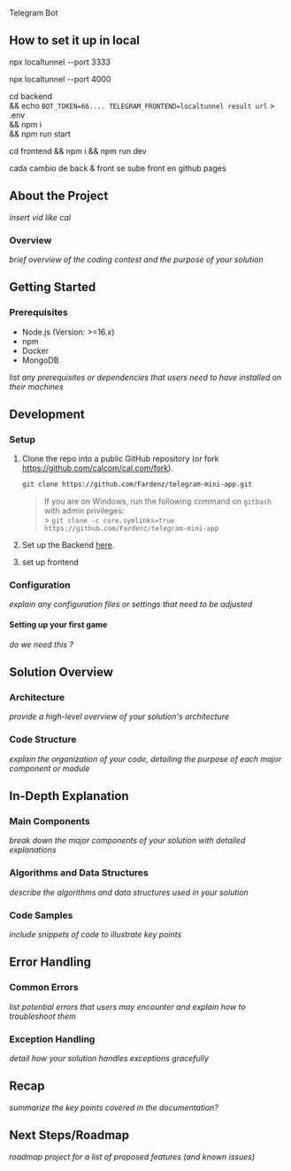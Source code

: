 Telegram Bot

## How to set it up in local

npx localtunnel --port 3333

npx localtunnel --port 4000


cd backend \
 && echo `BOT_TOKEN=66....
TELEGRAM_FRONTEND=localtunnel result url` > .env\
 &&  npm i \
 && npm run start

cd frontend && npm i && npm run dev

cada cambio de back & front se sube
front en github pages

<!-- ABOUT THE PROJECT -->

## About the Project
_insert vid like cal_

### Overview
_brief overview of the coding contest and the purpose of your solution_

<!-- GETTING STARTED -->

## Getting Started

### Prerequisites
- Node.js (Version: >=16.x)
- npm
- Docker
- MongoDB

_list any prerequisites or dependencies that users need to have installed on their machines_

## Development

### Setup 

1. Clone the repo into a public GitHub repository (or fork https://github.com/calcom/cal.com/fork).

    ```sh
   git clone https://github.com/Fardenz/telegram-mini-app.git
   ```
    
   > If you are on Windows, run the following command on `gitbash` with admin privileges: <br> > `git clone -c core.symlinks=true https://github.com/Fardenz/telegram-mini-app` <br>

2. Set up the Backend [here](https://github.com/Fardenz/telegram-mini-app/blob/main/backend/README.md). 

3. set up frontend


### Configuration
_explain any configuration files or settings that need to be adjusted_

#### Setting up your first game
_do we need this ?_

## Solution Overview

### Architecture
_provide a high-level overview of your solution's architecture_

### Code Structure
_explain the organization of your code, detailing the purpose of each major component or module_

## In-Depth Explanation

### Main Components
_break down the major components of your solution with detailed explanations_

### Algorithms and Data Structures
_describe the algorithms and data structures used in your solution_

### Code Samples
_include snippets of code to illustrate key points_

## Error Handling

### Common Errors
_list potential errors that users may encounter and explain how to troubleshoot them_

### Exception Handling
_detail how your solution handles exceptions gracefully_

## Recap
_summarize the key points covered in the documentation?_

## Next Steps/Roadmap
_roadmap project for a list of proposed features (and known issues)_




